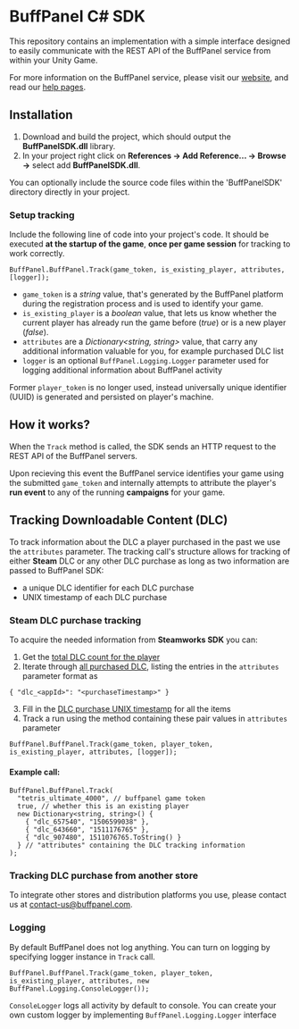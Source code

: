 # BuffPanel C# SDK

This repository contains an implementation with a simple interface designed to easily communicate with the REST API of the BuffPanel service from within your Unity Game.

For more information on the BuffPanel service, please visit our [website](http://buffpanel.com/), and read our [help pages](http://buffpanel.com/help/introduction).

## Installation

1.  Download and build the project, which should output the **BuffPanelSDK.dll** library.
2.  In your project right click on **References -> Add Reference... -> Browse ->** select add **BuffPanelSDK.dll**.

You can optionally include the source code files within the 'BuffPanelSDK' directory directly in your project.

### Setup tracking

Include the following line of code into your project's code. It should be executed **at the startup of the game**, **once per game session** for tracking to work correctly.

```
BuffPanel.BuffPanel.Track(game_token, is_existing_player, attributes, [logger]);
```

- `game_token` is a *string* value, that's generated by the BuffPanel platform during the registration process and is used to identify your game.
- `is_existing_player` is a *boolean* value, that lets us know whether the current player has already run the game before (*true*) or is a new player (*false*).
- `attributes` are a *Dictionary<string, string>* value, that carry any additional information valuable for you, for example purchased DLC list
- `logger` is an optional `BuffPanel.Logging.Logger` parameter used for logging additional information about BuffPanel activity

Former `player_token` is no longer used, instead universally unique identifier (UUID) is generated and persisted on player's machine.

## How it works?

When the `Track` method is called, the SDK sends an HTTP request to the REST API of the BuffPanel servers.

Upon recieving this event the BuffPanel service identifies your game using the submitted `game_token` and internally attempts to attribute the player's **run event** to any of the running **campaigns** for your game.

## Tracking Downloadable Content (DLC)

To track information about the DLC a player purchased in the past we use the `attributes` parameter. The tracking call's structure allows for tracking of either **Steam** DLC or any other DLC purchase as long as two information are passed to BuffPanel SDK:
- a unique DLC identifier for each DLC purchase
- UNIX timestamp of each DLC purchase

### Steam DLC purchase tracking

To acquire the needed information from **Steamworks SDK** you can:
1. Get the [total DLC count for the player](https://partner.steamgames.com/doc/api/ISteamApps#GetDLCCount)
2. Iterate through [all purchased DLC](https://partner.steamgames.com/doc/api/ISteamApps#BGetDLCDataByIndex), listing the entries in the `attributes` parameter format as
```
{ "dlc_<appId>": "<purchaseTimestamp>" }
```
3. Fill in the [DLC purchase UNIX timestamp](https://partner.steamgames.com/doc/api/ISteamApps#GetEarliestPurchaseUnixTime) for all the items
4. Track a run using the method containing these pair values in `attributes` parameter
```
BuffPanel.BuffPanel.Track(game_token, player_token, is_existing_player, attributes, [logger]);
```

#### Example call:

```
BuffPanel.BuffPanel.Track(
  "tetris_ultimate_4000", // buffpanel game token
  true, // whether this is an existing player
  new Dictionary<string, string>() {
    { "dlc_657540", "1506599038" },
    { "dlc_643660", "1511176765" },
    { "dlc_907480", 1511076765.ToString() }
  } // "attributes" containing the DLC tracking information
);
```

### Tracking DLC purchase from another store

To integrate other stores and distribution platforms you use, please contact us at contact-us@buffpanel.com.

### Logging

By default BuffPanel does not log anything. You can turn on logging by specifying logger instance in `Track` call.

```
BuffPanel.BuffPanel.Track(game_token, player_token, is_existing_player, attributes, new BuffPanel.Logging.ConsoleLogger());
```

`ConsoleLogger` logs all activity by default to console. You can create your own custom logger by implementing `BuffPanel.Logging.Logger` interface
